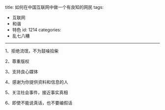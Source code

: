title: 如何在中国互联网中做一个有良知的网民
tags:
  - 互联网
  - 和谐
  - 特色
id: 1214
categories:
  - 乱七八糟
---

1、拒绝流氓，不为鼓噪拾柴

2、尊重版权

3、支持良心媒体

4、感谢为你提供资料和信息的人

5、关注社会事件，接近事实真相

6、即使不能说真话，也不要编假话